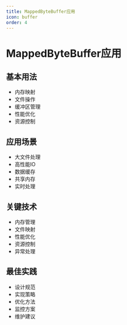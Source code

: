 ```yaml
---
title: MappedByteBuffer应用
icon: buffer
order: 4
---
```


# MappedByteBuffer应用

## 基本用法
- 内存映射
- 文件操作
- 缓冲区管理
- 性能优化
- 资源控制

## 应用场景
- 大文件处理
- 高性能IO
- 数据缓存
- 共享内存
- 实时处理

## 关键技术
- 内存管理
- 文件映射
- 性能优化
- 资源控制
- 异常处理

## 最佳实践
- 设计规范
- 实现策略
- 优化方法
- 监控方案
- 维护建议
